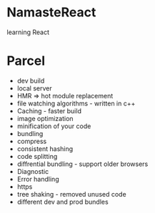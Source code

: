 # NamasteReact
learning React

# Parcel
- dev build
- local server
- HMR => hot module replacement
- file watching algorithms - written in c++
- Caching - faster build
- image optimization
- minification of your code
- bundling
- compress
- consistent hashing
- code splitting
- diffrential bundling - support older browsers
- Diagnostic 
- Error handling
- https
- tree shaking - removed unused code
- different dev and prod bundles
